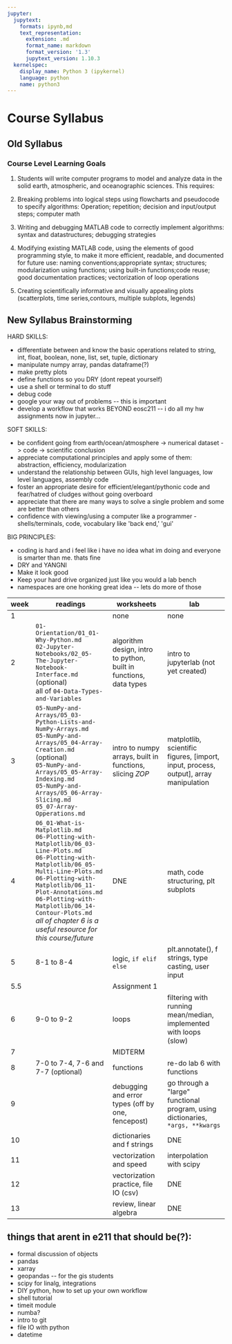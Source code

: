 ```yaml
---
jupyter:
  jupytext:
    formats: ipynb,md
    text_representation:
      extension: .md
      format_name: markdown
      format_version: '1.3'
      jupytext_version: 1.10.3
  kernelspec:
    display_name: Python 3 (ipykernel)
    language: python
    name: python3
---
```


# Course Syllabus

## Old Syllabus 

### Course Level Learning Goals

1.  Students will write computer programs to model and analyze data in the solid earth, atmospheric,
 and oceanographic sciences. This requires:

2.  Breaking problems into logical steps using flowcharts and pseudocode to specify algorithms: Operation; repetition; decision and input/output steps; computer math

3.  Writing and debugging MATLAB code to correctly implement algorithms: syntax and datastructures; debugging strategies

4.  Modifying existing MATLAB code,  using the elements of good programming style,  to make  it  more  efficient,  readable,  and  documented  for  future  use:  naming  conventions;appropriate syntax;  structures;  modularization using functions;  using built-in functions;code reuse; good documentation  practices; vectorization of loop operations

5.  Creating scientifically informative and visually appealing plots (scatterplots, time series,contours,  multiple subplots, legends)




##  New Syllabus Brainstorming 

HARD SKILLS:

- differentiate between and know the basic operations related to
  string, int, float, boolean, none, list, set, tuple, dictionary
- manipulate numpy array, pandas dataframe(?)
- make pretty plots
- define functions so you DRY (dont repeat yourself)
- use a shell or terminal to do stuff
- debug code
- google your way out of problems -- this is important
- develop a workflow that works BEYOND eosc211 -- i do all my hw assignments now in jupyter...

SOFT SKILLS:

- be confident going from earth/ocean/atmosphere -> numerical dataset -> code -> scientific conclusion
- appreciate computational principles and apply some of them: abstraction, efficiency, modularization
- understand the relationship between GUIs, high level languages, low level languages, assembly code
- foster an appropriate desire for efficient/elegant/pythonic code and fear/hatred of cludges without going overboard
- appreciate that there are many ways to solve a single problem and some are better than others
- confidence with viewing/using a computer like a programmer - shells/terminals, code, vocabulary like 'back end,' 'gui'

BIG PRINCIPLES:
- coding is hard and i feel like i have no idea what im doing and everyone is smarter than me. thats fine
- DRY and YANGNI
- Make it look good
- Keep your hard drive organized just like you would a lab bench
- namespaces are one honking great idea -- lets do more of those




 week | readings | worksheets | lab
 ---  |--- |--- |   --- |
 1| | none | none
 2| `01-Orientation/01_01-Why-Python.md` <br> `02-Jupyter-Notebooks/02_05-The-Jupyter-Notebook-Interface.md` (optional) <br> all of `04-Data-Types-and-Variables` | algorithm design, intro to python, built in functions, data types | intro to jupyterlab (not yet created)
 3| `05-NumPy-and-Arrays/05_03-Python-Lists-and-NumPy-Arrays.md` <br> `05-NumPy-and-Arrays/05_04-Array-Creation.md` (optional) <br> `05-NumPy-and-Arrays/05_05-Array-Indexing.md` <br> `05-NumPy-and-Arrays/05_06-Array-Slicing.md` <br> `05_07-Array-Opperations.md` | intro to numpy arrays, built in functions, slicing *ZOP*| matplotlib, scientific figures, [import, input, process, output], array manipulation
 4| `06_01-What-is-Matplotlib.md` <br> `06-Plotting-with-Matplotlib/06_03-Line-Plots.md` <br> `06-Plotting-with-Matplotlib/06_05-Multi-Line-Plots.md` <br> `06-Plotting-with-Matplotlib/06_11-Plot-Annotations.md` <br> `06-Plotting-with-Matplotlib/06_14-Contour-Plots.md` <br> *all of chapter 6 is a useful resource for this course/future* |  DNE | math, code structuring, plt subplots
 5| 8-1 to 8-4 |  logic, `if elif else` | plt.annotate(), f strings, type casting, user input
 5.5  | | Assignment 1
 6| 9-0 to 9-2 | loops | filtering with running mean/median, implemented with loops (slow)
 7|  | MIDTERM
 8| 7-0 to 7-4, 7-6 and 7-7 (optional) | functions | re-do lab 6 with functions
 9|  | debugging and error types (off by one, fencepost) | go through a "large" functional program, using dictionaries, `*args, **kwargs` 
 10|  | dictionaries and f strings | DNE
 11|  | vectorization and speed | interpolation with scipy
 12|  | vectorization practice, file IO (csv) | DNE
 13|  | review, linear algebra | DNE
 
## things that arent in e211 that should be(?):

* formal discussion of objects
* pandas
* xarray
* geopandas -- for the gis students
* scipy for linalg, integrations
* DIY python, how to set up your own workflow
* shell tutorial
* timeit module
* numba?
* intro to git
* file IO with python
* datetime




